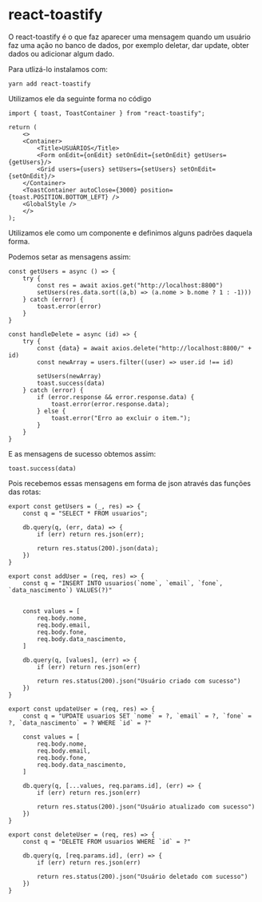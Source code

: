 # react-toastify

O react-toastify é o que faz aparecer uma mensagem quando um usuário faz uma ação no banco de dados, por exemplo deletar, dar update, obter dados ou adicionar algum dado.

Para utlizá-lo instalamos com:

    yarn add react-toastify

Utilizamos ele da seguinte forma no código

    import { toast, ToastContainer } from "react-toastify";

    return (
        <>
        <Container>
            <Title>USUÁRIOS</Title>
            <Form onEdit={onEdit} setOnEdit={setOnEdit} getUsers={getUsers}/>
            <Grid users={users} setUsers={setUsers} setOnEdit={setOnEdit}/>
        </Container>
        <ToastContainer autoClose={3000} position={toast.POSITION.BOTTOM_LEFT} />
        <GlobalStyle />
        </>
    );

Utilizamos ele como um componente e definimos alguns padrões daquela forma.

Podemos setar as mensagens assim:

    const getUsers = async () => {
        try {
            const res = await axios.get("http://localhost:8800")
            setUsers(res.data.sort((a,b) => (a.nome > b.nome ? 1 : -1)))
        } catch (error) {
            toast.error(error)
        }
    }

    const handleDelete = async (id) => {
        try {
            const {data} = await axios.delete("http://localhost:8800/" + id)
            const newArray = users.filter((user) => user.id !== id)

            setUsers(newArray)
            toast.success(data)
        } catch (error) {
            if (error.response && error.response.data) {
                toast.error(error.response.data);
            } else {
                toast.error("Erro ao excluir o item.");
            }
        }
    }

E as mensagens de sucesso obtemos assim:

    toast.success(data)

Pois recebemos essas mensagens em forma de json através das funções das rotas:

    export const getUsers = (_, res) => {
        const q = "SELECT * FROM usuarios";

        db.query(q, (err, data) => {
            if (err) return res.json(err);

            return res.status(200).json(data);
        })
    }

    export const addUser = (req, res) => {
        const q = "INSERT INTO usuarios(`nome`, `email`, `fone`, `data_nascimento`) VALUES(?)"


        const values = [
            req.body.nome,
            req.body.email,
            req.body.fone,
            req.body.data_nascimento,
        ]

        db.query(q, [values], (err) => {
            if (err) return res.json(err)

            return res.status(200).json("Usuário criado com sucesso")
        })
    }

    export const updateUser = (req, res) => {
        const q = "UPDATE usuarios SET `nome` = ?, `email` = ?, `fone` = ?, `data_nascimento` = ? WHERE `id` = ?"

        const values = [
            req.body.nome,
            req.body.email,
            req.body.fone,
            req.body.data_nascimento,
        ]

        db.query(q, [...values, req.params.id], (err) => {
            if (err) return res.json(err)

            return res.status(200).json("Usuário atualizado com sucesso")
        })
    }

    export const deleteUser = (req, res) => {
        const q = "DELETE FROM usuarios WHERE `id` = ?"

        db.query(q, [req.params.id], (err) => {
            if (err) return res.json(err)

            return res.status(200).json("Usuário deletado com sucesso")
        })
    }
